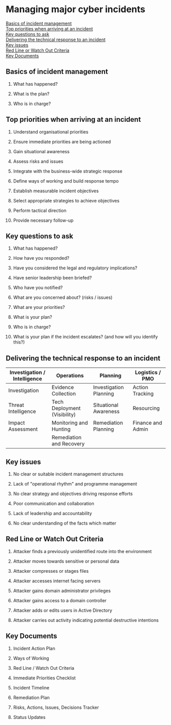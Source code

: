 # Managing major cyber incidents 

[Basics of incident management](#basics-of-incident-management)  
[Top priorities when arriving at an incident](#top-priorities-when-arriving-at-an-incident)  
[Key questions to ask](#key-questions-to-ask)  
[Delivering the technical response to an incident](#delivering-the-technical-response-to-an-incident)  
[Key issues](#key-issues)  
[Red Line or Watch Out Criteria](#red-line-or-watch-out-criteria)  
[Key Documents](#key-documents)  

## Basics of incident management

1. What has happened?

2. What is the plan? 

3. Who is in charge? 

## Top priorities when arriving at an incident 

1. Understand organisational priorities

2. Ensure immediate priorities are being actioned

3. Gain situational awareness

4. Assess risks and issues

5. Integrate with the business-wide strategic response

6. Define ways of working and build response tempo

7. Establish measurable incident objectives

8. Select appropriate strategies to achieve objectives

9. Perform tactical direction 

10. Provide necessary follow-up

## Key questions to ask

1. What has happened? 

2. How have you responded? 

3. Have you considered the legal and regulatory implications? 

4. Have senior leadership been briefed? 

5. Who have you notified? 

6. What are you concerned about? (risks / issues)

7. What are your priorities? 

8. What is your plan? 

9. Who is in charge? 

10. What is your plan if the incident escalates? (and how will you identify this?)

## Delivering the technical response to an incident 

| Investigation / Intelligence | Operations                   | Planning               | Logistics / PMO   |
|------------------------------|------------------------------|------------------------|-------------------|
| Investigation                | Evidence Collection          | Investigation Planning | Action Tracking   |
| Threat Intelligence          | Tech Deployment (Visibility) | Situational Awareness  | Resourcing        |
| Impact Assessment            | Monitoring and Hunting       | Remediation Planning   | Finance and Admin |
|                              | Remediation and Recovery     |                        |                   |

## Key issues 

1. No clear or suitable incident management structures 

2. Lack of "operational rhythm" and programme management 

3. No clear strategy and objectives driving response efforts

4. Poor communication and collaboration

5. Lack of leadership and accountability 

6. No clear understanding of the facts which matter 

## Red Line or Watch Out Criteria 

1. Attacker finds a previously unidentified route into the environment

2. Attacker moves towards sensitive or personal data

3. Attacker compresses or stages files

4. Attacker accesses internet facing servers

5. Attacker gains domain administrator privileges 

6. Attacker gains access to a domain controller

7. Attacker adds or edits users in Active Directory

8. Attacker carries out activity indicating potential destructive intentions

## Key Documents

1. Incident Action Plan

2. Ways of Working

3. Red Line / Watch Out Criteria 

4. Immediate Priorities Checklist 

5. Incident Timeline

6. Remediation Plan

7. Risks, Actions, Issues, Decisions Tracker

8. Status Updates 


